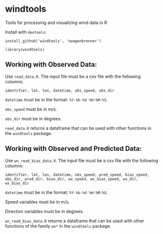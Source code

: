 windtools
=========

Tools for processing and visualizing wind data in R

Install with `devtools`:

`install_github('windtools', 'nwagenbrenner')`

`library(windtools)`

## Working with Observed Data:

Use `read_data.R`. The input file must be a csv file with the following columns: 

`identifier, lat, lon, datetime, obs_speed, obs_dir`

`datetime` must be in the format: `%Y-%b-%d %H:%M:%S`.

`obs_speed` must be in m/s.

`obs_dir` must be in degrees.

`read_data.R` returns a dataframe that can be used with other functions in the `windtools` package.

## Working with Observed and Predicted Data:

Use `wn_read_bias_data.R`. The input file must be a csv file with the following columns:

`identifier, lat, lon, datetime, obs_speed, pred_speed, bias_speed, obs_dir, pred_dir, bias_dir, wx_speed, wx_bias_speed, wx_dir, wx_bias_dir`

`datetime` must be in the format: `%Y-%b-%d %H:%M:%S`.

Speed variables must be in m/s.

Direction variables must be in degrees.

`wn_read_bias_data.R` returns a dataframe that can be used with other functions of the family `wn*` in the `windtools` package.
